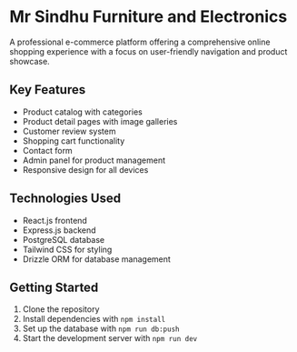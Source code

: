# Mr Sindhu Furniture and Electronics

A professional e-commerce platform offering a comprehensive online shopping experience with a focus on user-friendly navigation and product showcase.

## Key Features

- Product catalog with categories
- Product detail pages with image galleries
- Customer review system
- Shopping cart functionality
- Contact form
- Admin panel for product management
- Responsive design for all devices

## Technologies Used

- React.js frontend
- Express.js backend
- PostgreSQL database
- Tailwind CSS for styling
- Drizzle ORM for database management

## Getting Started

1. Clone the repository
2. Install dependencies with `npm install`
3. Set up the database with `npm run db:push`
4. Start the development server with `npm run dev`